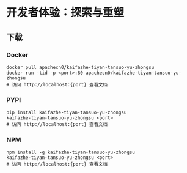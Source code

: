 # 开发者体验：探索与重塑

## 下载

### Docker

```
docker pull apachecn0/kaifazhe-tiyan-tansuo-yu-zhongsu
docker run -tid -p <port>:80 apachecn0/kaifazhe-tiyan-tansuo-yu-zhongsu
# 访问 http://localhost:{port} 查看文档
```

### PYPI

```
pip install kaifazhe-tiyan-tansuo-yu-zhongsu
kaifazhe-tiyan-tansuo-yu-zhongsu <port>
# 访问 http://localhost:{port} 查看文档
```

### NPM

```
npm install -g kaifazhe-tiyan-tansuo-yu-zhongsu
kaifazhe-tiyan-tansuo-yu-zhongsu <port>
# 访问 http://localhost:{port} 查看文档
```